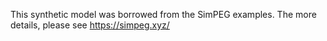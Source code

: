 This synthetic model was borrowed from the SimPEG examples. The more details, please see https://simpeg.xyz/
